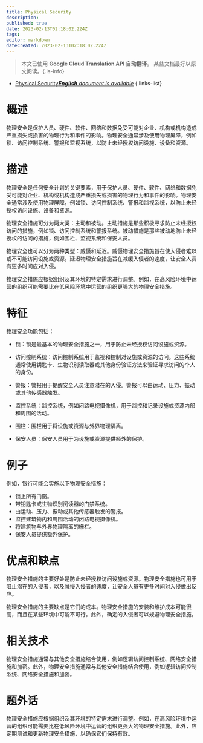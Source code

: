 ```yaml
---
title: Physical Security
description: 
published: true
date: 2023-02-13T02:18:02.224Z
tags: 
editor: markdown
dateCreated: 2023-02-13T02:18:02.224Z
---
```


> 本文已使用 **Google Cloud Translation API 自动翻译**。
某些文档最好以原文阅读。{.is-info}



- [Physical Security***English** document is available*](/en/Knowledge-base/Dictionary/physical-security)
{.links-list}


# 概述
物理安全是保护人员、硬件、软件、网络和数据免受可能对企业、机构或机构造成严重损失或损害的物理行为和事件的影响。物理安全通常涉及使用物理屏障，例如锁、访问控制系统、警报和监视系统，以防止未经授权访问设施、设备和资源。

# 描述
物理安全是任何安全计划的关键要素，用于保护人员、硬件、软件、网络和数据免受可能对企业、机构或机构造成严重损失或损害的物理行为和事件的影响。物理安全通常涉及使用物理屏障，例如锁、访问控制系统、警报和监视系统，以防止未经授权访问设施、设备和资源。

物理安全措施可分为两大类：主动和被动。主动措施是那些积极寻求防止未经授权访问的措施，例如锁、访问控制系统和警报系统。被动措施是那些被动地防止未经授权的访问的措施，例如围栏、监视系统和保安人员。

物理安全也可以分为两种类型：威慑和延迟。威慑物理安全措施旨在使入侵者难以或不可能访问设施或资源。延迟物理安全措施旨在减缓入侵者的速度，让安全人员有更多时间应对入侵。

物理安全措施应根据组织及其环境的特定需求进行调整。例如，在高风险环境中运营的组织可能需要比在低风险环境中运营的组织更强大的物理安全措施。

# 特征
物理安全功能包括：

- 锁：锁是最基本的物理安全措施之一，用于防止未经授权访问设施或资源。

- 访问控制系统：访问控制系统用于监视和控制对设施或资源的访问。这些系统通常使用钥匙卡、生物识别读取器或其他身份验证方法来验证寻求访问的个人的身份。

- 警报：警报用于提醒安全人员注意潜在的入侵。警报可以由运动、压力、振动或其他传感器触发。

- 监控系统：监控系统，例如闭路电视摄像机，用于监控和记录设施或资源内部和周围的活动。

- 围栏：围栏用于将设施或资源与外界物理隔离。

- 保安人员：保安人员用于为设施或资源提供额外的保护。

# 例子
例如，银行可能会实施以下物理安全措施：

- 锁上所有门窗。
- 带钥匙卡或生物识别阅读器的门禁系统。
- 由运动、压力、振动或其他传感器触发的警报。
- 监控建筑物内和周围活动的闭路电视摄像机。
- 将建筑物与外界物理隔离的栅栏。
- 保安人员提供额外保护。

# 优点和缺点
物理安全措施的主要好处是防止未经授权访问设施或资源。物理安全措施也可用于阻止潜在的入侵者，以及减慢入侵者的速度，让安全人员有更多时间对入侵做出反应。

物理安全措施的主要缺点是它们的成本。物理安全措施的安装和维护成本可能很高，而且在某些环境中可能不可行。此外，确定的入侵者可以规避物理安全措施。

# 相关技术
物理安全措施通常与其他安全措施结合使用，例如逻辑访问控制系统、网络安全措施和加密。此外，物理安全措施通常与其他安全措施结合使用，例如逻辑访问控制系统、网络安全措施和加密。

# 题外话
物理安全措施应根据组织及其环境的特定需求进行调整。例如，在高风险环境中运营的组织可能需要比在低风险环境中运营的组织更强大的物理安全措施。此外，应定期测试和更新物理安全措施，以确保它们保持有效。